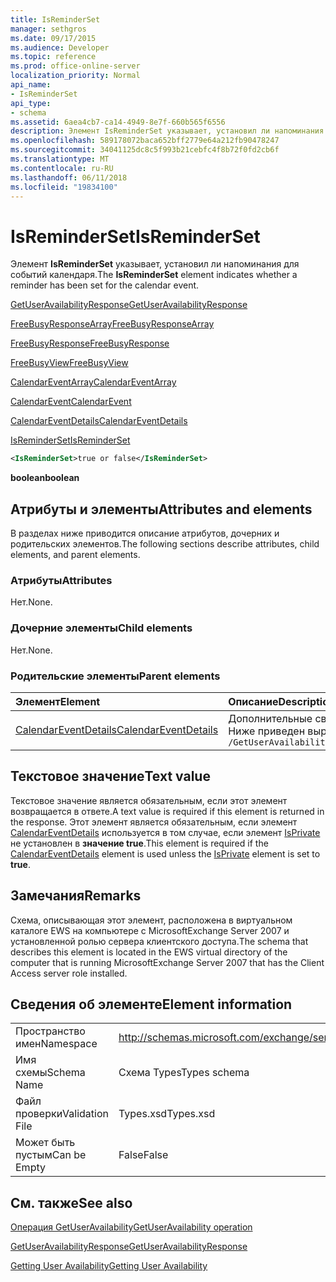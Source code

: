 ```yaml
---
title: IsReminderSet
manager: sethgros
ms.date: 09/17/2015
ms.audience: Developer
ms.topic: reference
ms.prod: office-online-server
localization_priority: Normal
api_name:
- IsReminderSet
api_type:
- schema
ms.assetid: 6aea4cb7-ca14-4949-8e7f-660b565f6556
description: Элемент IsReminderSet указывает, установил ли напоминания для событий календаря.
ms.openlocfilehash: 589178072baca652bff2779e64a212fb90478247
ms.sourcegitcommit: 34041125dc8c5f993b21cebfc4f8b72f0fd2cb6f
ms.translationtype: MT
ms.contentlocale: ru-RU
ms.lasthandoff: 06/11/2018
ms.locfileid: "19834100"
---
```

# <a name="isreminderset"></a><span data-ttu-id="51f71-103">IsReminderSet</span><span class="sxs-lookup"><span data-stu-id="51f71-103">IsReminderSet</span></span>

<span data-ttu-id="51f71-104">Элемент **IsReminderSet** указывает, установил ли напоминания для событий календаря.</span><span class="sxs-lookup"><span data-stu-id="51f71-104">The **IsReminderSet** element indicates whether a reminder has been set for the calendar event.</span></span> 
  
[<span data-ttu-id="51f71-105">GetUserAvailabilityResponse</span><span class="sxs-lookup"><span data-stu-id="51f71-105">GetUserAvailabilityResponse</span></span>](getuseravailabilityresponse.md)
  
[<span data-ttu-id="51f71-106">FreeBusyResponseArray</span><span class="sxs-lookup"><span data-stu-id="51f71-106">FreeBusyResponseArray</span></span>](freebusyresponsearray.md)
  
[<span data-ttu-id="51f71-107">FreeBusyResponse</span><span class="sxs-lookup"><span data-stu-id="51f71-107">FreeBusyResponse</span></span>](freebusyresponse.md)
  
[<span data-ttu-id="51f71-108">FreeBusyView</span><span class="sxs-lookup"><span data-stu-id="51f71-108">FreeBusyView</span></span>](freebusyview.md)
  
[<span data-ttu-id="51f71-109">CalendarEventArray</span><span class="sxs-lookup"><span data-stu-id="51f71-109">CalendarEventArray</span></span>](calendareventarray.md)
  
[<span data-ttu-id="51f71-110">CalendarEvent</span><span class="sxs-lookup"><span data-stu-id="51f71-110">CalendarEvent</span></span>](calendarevent.md)
  
[<span data-ttu-id="51f71-111">CalendarEventDetails</span><span class="sxs-lookup"><span data-stu-id="51f71-111">CalendarEventDetails</span></span>](calendareventdetails.md)
  
[<span data-ttu-id="51f71-112">IsReminderSet</span><span class="sxs-lookup"><span data-stu-id="51f71-112">IsReminderSet</span></span>](isreminderset.md)
  
```xml
<IsReminderSet>true or false</IsReminderSet>
```

 <span data-ttu-id="51f71-113">**boolean**</span><span class="sxs-lookup"><span data-stu-id="51f71-113">**boolean**</span></span>
## <a name="attributes-and-elements"></a><span data-ttu-id="51f71-114">Атрибуты и элементы</span><span class="sxs-lookup"><span data-stu-id="51f71-114">Attributes and elements</span></span>

<span data-ttu-id="51f71-115">В разделах ниже приводится описание атрибутов, дочерних и родительских элементов.</span><span class="sxs-lookup"><span data-stu-id="51f71-115">The following sections describe attributes, child elements, and parent elements.</span></span>
  
### <a name="attributes"></a><span data-ttu-id="51f71-116">Атрибуты</span><span class="sxs-lookup"><span data-stu-id="51f71-116">Attributes</span></span>

<span data-ttu-id="51f71-117">Нет.</span><span class="sxs-lookup"><span data-stu-id="51f71-117">None.</span></span>
  
### <a name="child-elements"></a><span data-ttu-id="51f71-118">Дочерние элементы</span><span class="sxs-lookup"><span data-stu-id="51f71-118">Child elements</span></span>

<span data-ttu-id="51f71-119">Нет.</span><span class="sxs-lookup"><span data-stu-id="51f71-119">None.</span></span>
  
### <a name="parent-elements"></a><span data-ttu-id="51f71-120">Родительские элементы</span><span class="sxs-lookup"><span data-stu-id="51f71-120">Parent elements</span></span>

|<span data-ttu-id="51f71-121">**Элемент**</span><span class="sxs-lookup"><span data-stu-id="51f71-121">**Element**</span></span>|<span data-ttu-id="51f71-122">**Описание**</span><span class="sxs-lookup"><span data-stu-id="51f71-122">**Description**</span></span>|
|:-----|:-----|
|[<span data-ttu-id="51f71-123">CalendarEventDetails</span><span class="sxs-lookup"><span data-stu-id="51f71-123">CalendarEventDetails</span></span>](calendareventdetails.md) <br/> |<span data-ttu-id="51f71-124">Дополнительные сведения о событии календаря.</span><span class="sxs-lookup"><span data-stu-id="51f71-124">Provides additional information about a calendar event.</span></span>  <br/> <span data-ttu-id="51f71-125">Ниже приведен выражение XPath для этого элемента.</span><span class="sxs-lookup"><span data-stu-id="51f71-125">The following is the XPath expression to this element:</span></span>  <br/>  `/GetUserAvailabilityResponse/FreeBusyResponseArray/FreeBusyResponse/FreeBusyView/CalendarEventArray/CalendarEvent[i]/CalendarEventDetails` <br/> |
   
## <a name="text-value"></a><span data-ttu-id="51f71-126">Текстовое значение</span><span class="sxs-lookup"><span data-stu-id="51f71-126">Text value</span></span>

<span data-ttu-id="51f71-127">Текстовое значение является обязательным, если этот элемент возвращается в ответе.</span><span class="sxs-lookup"><span data-stu-id="51f71-127">A text value is required if this element is returned in the response.</span></span> <span data-ttu-id="51f71-128">Этот элемент является обязательным, если элемент [CalendarEventDetails](calendareventdetails.md) используется в том случае, если элемент [IsPrivate](isprivate.md) не установлен в **значение true**.</span><span class="sxs-lookup"><span data-stu-id="51f71-128">This element is required if the [CalendarEventDetails](calendareventdetails.md) element is used unless the [IsPrivate](isprivate.md) element is set to **true**.</span></span>
  
## <a name="remarks"></a><span data-ttu-id="51f71-129">Замечания</span><span class="sxs-lookup"><span data-stu-id="51f71-129">Remarks</span></span>

<span data-ttu-id="51f71-130">Схема, описывающая этот элемент, расположена в виртуальном каталоге EWS на компьютере с MicrosoftExchange Server 2007 и установленной ролью сервера клиентского доступа.</span><span class="sxs-lookup"><span data-stu-id="51f71-130">The schema that describes this element is located in the EWS virtual directory of the computer that is running MicrosoftExchange Server 2007 that has the Client Access server role installed.</span></span>
  
## <a name="element-information"></a><span data-ttu-id="51f71-131">Сведения об элементе</span><span class="sxs-lookup"><span data-stu-id="51f71-131">Element information</span></span>

|||
|:-----|:-----|
|<span data-ttu-id="51f71-132">Пространство имен</span><span class="sxs-lookup"><span data-stu-id="51f71-132">Namespace</span></span>  <br/> |http://schemas.microsoft.com/exchange/services/2006/types  <br/> |
|<span data-ttu-id="51f71-133">Имя схемы</span><span class="sxs-lookup"><span data-stu-id="51f71-133">Schema Name</span></span>  <br/> |<span data-ttu-id="51f71-134">Схема Types</span><span class="sxs-lookup"><span data-stu-id="51f71-134">Types schema</span></span>  <br/> |
|<span data-ttu-id="51f71-135">Файл проверки</span><span class="sxs-lookup"><span data-stu-id="51f71-135">Validation File</span></span>  <br/> |<span data-ttu-id="51f71-136">Types.xsd</span><span class="sxs-lookup"><span data-stu-id="51f71-136">Types.xsd</span></span>  <br/> |
|<span data-ttu-id="51f71-137">Может быть пустым</span><span class="sxs-lookup"><span data-stu-id="51f71-137">Can be Empty</span></span>  <br/> |<span data-ttu-id="51f71-138">False</span><span class="sxs-lookup"><span data-stu-id="51f71-138">False</span></span>  <br/> |
   
## <a name="see-also"></a><span data-ttu-id="51f71-139">См. также</span><span class="sxs-lookup"><span data-stu-id="51f71-139">See also</span></span>



[<span data-ttu-id="51f71-140">Операция GetUserAvailability</span><span class="sxs-lookup"><span data-stu-id="51f71-140">GetUserAvailability operation</span></span>](getuseravailability-operation.md)
  
[<span data-ttu-id="51f71-141">GetUserAvailabilityResponse</span><span class="sxs-lookup"><span data-stu-id="51f71-141">GetUserAvailabilityResponse</span></span>](getuseravailabilityresponse.md)


[<span data-ttu-id="51f71-142">Getting User Availability</span><span class="sxs-lookup"><span data-stu-id="51f71-142">Getting User Availability</span></span>](http://msdn.microsoft.com/library/d4133fcb-9b0f-4e6b-aadf-a389da83516a%28Office.15%29.aspx)

